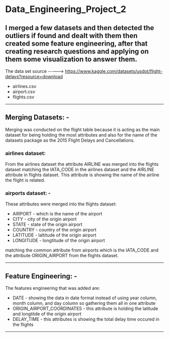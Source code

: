 # Data_Engineering_Project_2

I merged a few datasets and then detected the outliers if found and dealt with them then created some feature engineering, after that creating research questions and applying on them some visualization to answer them.
---------------------------

The data set source -----> https://www.kaggle.com/datasets/usdot/flight-delays?resource=download

- airlines.csv
- airport.csv
- flights.csv

---------------------------
## Merging Datasets: -

Merging was conducted on the flight table because it is acting as the main dataset for being holding the most attributes and also for the name of the datasets package as the 2015 Flight Delays and Cancellations.

### airlines dataset:

  From the airlines dataset the attribute AIRLINE was merged into the flights dataset matching the IATA_CODE in the airlines dataset and the AIRLINE attribute in flights dataset. This attribute is showing the name of the airline the flight is related.
  
  
### airports dataset: -

These attributes were merged into the flights dataset:
  - AIRPORT  -  which is the name of the airport
  - CITY   -   city of the origin airport
  - STATE  -   state of the origin airport
  - COUNTRY -  country of the origin airport
  - LATITUDE  -   laltitude of the origin airport
  - LONGITUDE  -  longtitude of the origin airport

matching the common attribute from airports which is the IATA_CODE and the attribute ORIGIN_AIRPORT from the flights dataset.

------------------------------------------------------------------

## Feature Engineering: -

The features engineering that was added are: 
  - DATE   -   showing the data in date format instead of using year column, month column, and day column so gathering them all in one attribute
  - ORIGIN_AIRPORT_COORDINATES   -  this attribute is holding the latitude and longtitde of the origin airport
  - DELAY_TIME   -    this attributes is showing the total delay time occured in the flights 
  
  
-------------------------------------------------------------------
